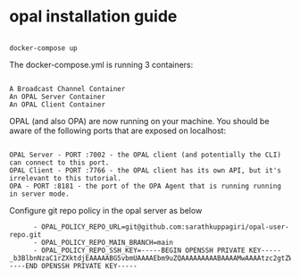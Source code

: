 # opal installation guide

```

docker-compose up
```

The docker-compose.yml is running 3 containers:

```

A Broadcast Channel Container
An OPAL Server Container
An OPAL Client Container
```

OPAL (and also OPA) are now running on your machine. You should be aware of the following ports that are exposed on localhost:

```

OPAL Server - PORT :7002 - the OPAL client (and potentially the CLI) can connect to this port.
OPAL Client - PORT :7766 - the OPAL client has its own API, but it's irrelevant to this tutorial.
OPA - PORT :8181 - the port of the OPA Agent that is running running in server mode.

```
Configure git repo policy in the opal server as below

```
      - OPAL_POLICY_REPO_URL=git@github.com:sarathkuppagiri/opal-user-repo.git
      - OPAL_POLICY_REPO_MAIN_BRANCH=main
      - OPAL_POLICY_REPO_SSH_KEY=-----BEGIN OPENSSH PRIVATE KEY-----_b3BlbnNzaC1rZXktdjEAAAAABG5vbmUAAAAEbm9uZQAAAAAAAAABAAAAMwAAAAtzc2gtZW_QyNTUxOQAAACBD1Be5nKA+I57LwUoLj1AC2Y+Cd9L5RyMgin6MhGEu0wAAAKiFdz2YhXc9_mAAAAAtzc2gtZWQyNTUxOQAAACBD1Be5nKA+I57LwUoLj1AC2Y+Cd9L5RyMgin6MhGEu0w_AAAEBgqH+Fv6LGGSI3DQt2clDOpbqoYeEqVipbUNvBNRZHAkPUF7mcoD4jnsvBSguPUALZ_j4J30vlHIyCKfoyEYS7TAAAAIHNhcmF0aGt1bWFycmVkZHlAU2FyYXRocy1NQlAubGFuAQ_IDBAU=_-----END OPENSSH PRIVATE KEY-----
```


